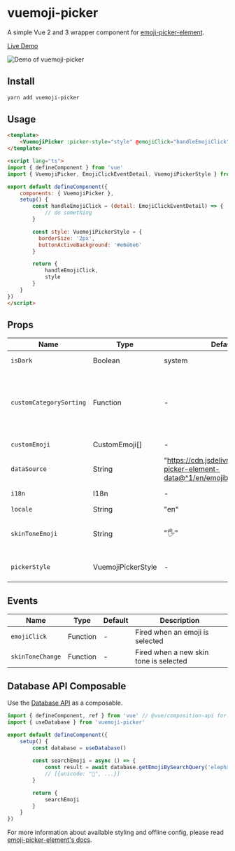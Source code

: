 # vuemoji-picker

A simple Vue 2 and 3 wrapper component for [emoji-picker-element](https://github.com/nolanlawson/emoji-picker-element).

[Live Demo](https://wobsoriano.github.io/vuemoji-picker/)

![Demo of vuemoji-picker](https://i.imgur.com/6CcJxLW.gif)

## Install

```bash
yarn add vuemoji-picker
```

## Usage

```html
<template>
    <VuemojiPicker :picker-style="style" @emojiClick="handleEmojiClick" />
</template>

<script lang="ts">
import { defineComponent } from 'vue'
import { VuemojiPicker, EmojiClickEventDetail, VuemojiPickerStyle } from 'vuemoji-picker'

export default defineComponent({
    components: { VuemojiPicker },
    setup() {
        const handleEmojiClick = (detail: EmojiClickEventDetail) => {
            // do something
        }

        const style: VuemojiPickerStyle = {
          borderSize: '2px',
          buttonActiveBackground: '#e6e6e6'
        }

        return {
            handleEmojiClick,
            style
        }
    }
})
</script>
```

## Props

Name | Type | Default | Description |
------ | ------ | ------ | ------ |
`isDark` | Boolean | system | Set picker theme  |
`customCategorySorting` | Function | - | Function to sort custom category strings (sorted alphabetically by default)  |
`customEmoji` | CustomEmoji[] | - | Array of custom emoji |
`dataSource` | String | "https://cdn.jsdelivr.net/npm/emoji-picker-element-data@^1/en/emojibase/data.json" | URL to fetch the emoji data from |
`i18n` | I18n | - | i18n object ([see details](https://github.com/nolanlawson/emoji-picker-element#i18n-structure)) |
`locale` | String | "en" | Locale string |
`skinToneEmoji` | String | "🖐️" | The emoji to use for the skin tone picker |
`pickerStyle` | VuemojiPickerStyle | - | [style object](https://github.com/nolanlawson/emoji-picker-element#styling) ([see available options](https://github.com/wobsoriano/vuemoji-picker/blob/master/packages/lib/src/index.ts#L4)) |

## Events

Name | Type | Default | Description |
------ | ------ | ------ | ------ |
`emojiClick` | Function | - | Fired when an emoji is selected  |
`skinToneChange` | Function | - | Fired when a new skin tone is selected  |

## Database API Composable

Use the [Database API](https://github.com/nolanlawson/emoji-picker-element#database) as a composable.

```js
import { defineComponent, ref } from 'vue' // @vue/composition-api for Vue 2
import { useDatabase } from 'vuemoji-picker'

export default defineComponent({
    setup() {
        const database = useDatabase()
        
        const searchEmoji = async () => {
            const result = await database.getEmojiBySearchQuery('elephant')
            // [{unicode: "🐘", ...}]
        }

        return {
            searchEmoji
        }
    }
})
```

For more information about available styling and offline config, please read [emoji-picker-element's docs](https://github.com/nolanlawson/emoji-picker-element).
